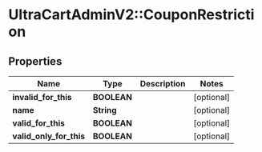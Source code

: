 # UltraCartAdminV2::CouponRestriction

## Properties
Name | Type | Description | Notes
------------ | ------------- | ------------- | -------------
**invalid_for_this** | **BOOLEAN** |  | [optional] 
**name** | **String** |  | [optional] 
**valid_for_this** | **BOOLEAN** |  | [optional] 
**valid_only_for_this** | **BOOLEAN** |  | [optional] 


